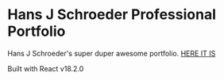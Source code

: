 # Hans J Schroeder Professional Portfolio

Hans J Schroeder's super duper awesome portfolio. 
[HERE IT IS](https://hansjschroeder.com)

Built with React v18.2.0